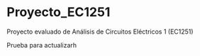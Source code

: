 # Proyecto_EC1251
Proyecto evaluado de Análisis de Circuitos Eléctricos 1 (EC1251)

Prueba para actualizarh